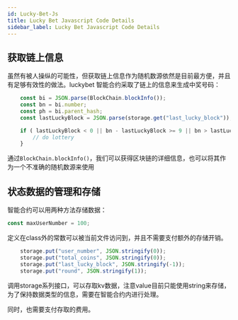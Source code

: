 ```yaml
---
id: Lucky-Bet-Js
title: Lucky Bet Javascript Code Details
sidebar_label: Lucky Bet Javascript Code Details
---
```


## 获取链上信息

虽然有被人操纵的可能性，但获取链上信息作为随机数源依然是目前最方便，并且有足够有效性的做法。luckybet
智能合约采取了链上的信息来生成中奖号码：

```javascript
	const bi = JSON.parse(BlockChain.blockInfo());
	const bn = bi.number;
	const ph = bi.parent_hash;
	const lastLuckyBlock = JSON.parse(storage.get("last_lucky_block"));

	if ( lastLuckyBlock < 0 || bn - lastLuckyBlock >= 9 || bn > lastLuckyBlock && ph[ph.length-1] % 16 === 0) {
		// do lottery
	}
```

通过`BlockChain.blockInfo()`，我们可以获得区块链的详细信息，也可以将其作为一个不准确的随机数源来使用

## 状态数据的管理和存储

智能合约可以用两种方法存储数据：

```javascript
const maxUserNumber = 100;
```

定义在class外的常数可以被当前文件访问到，并且不需要支付额外的存储开销。

```javascript
	storage.put("user_number", JSON.stringify(0));
	storage.put("total_coins", JSON.stringify(0));
	storage.put("last_lucky_block", JSON.stringify(-1));
	storage.put("round", JSON.stringify(1));
```

调用storage系列接口，可以存取kv数据，注意value目前只能使用string来存储，为了保持数据类型的信息，需要在智能合约内进行处理。

同时，也需要支付存取的费用。